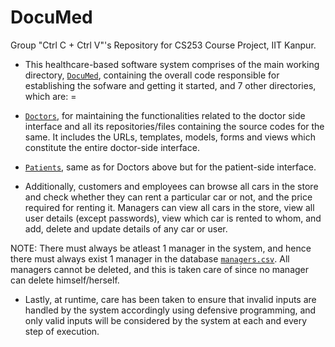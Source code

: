 # DocuMed
Group "Ctrl C + Ctrl V"'s Repository for CS253 Course Project, IIT Kanpur.


+ This healthcare-based software system comprises of the main working directory, [`DocuMed`](/DocuMed), containing the overall code responsible for establishing the sofware and getting it started, and 7 other directories, which are:
=
+ [`Doctors`](/doctors), for maintaining the functionalities related to the doctor side interface and all its repositories/files containing the source codes for the same. It includes the URLs, templates, models, forms and views which constitute the entire doctor-side interface.

+ [`Patients`](/patients), same as for Doctors above but for the patient-side interface.





+ Additionally, customers and employees can browse all cars in the store and check whether they can rent a particular car or not, and the price required for renting it. Managers can view all cars in the store, view all user details (except passwords), view which car is rented to whom, and add, delete and update details of any car or user. 

NOTE: There must always be atleast 1 manager in the system, and hence there must always exist 1 manager in the database [`managers.csv`](/managers.csv). All managers cannot be deleted, and this is taken care of since no manager can delete himself/herself.

+ Lastly, at runtime, care has been taken to ensure that invalid inputs are handled by the system accordingly using defensive programming, and only valid inputs will be considered by the system at each and every step of execution.

